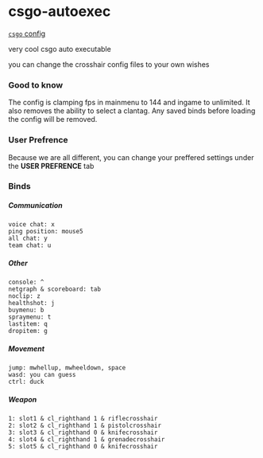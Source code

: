 # csgo-autoexec

[`csgo` config](https://github.com/UnlegitSenpaii/csgo-autoexec/tree/csgo)

very cool csgo auto executable

you can change the crosshair config files to your own wishes

### Good to know
The config is clamping fps in mainmenu to 144 and ingame to unlimited.
It also removes the ability to select a clantag.
Any saved binds before loading the config will be removed.

### User Prefrence
Because we are all different, you can change your preffered settings under the **USER PREFRENCE** tab

### Binds
##### Communication
    voice chat: x
    ping position: mouse5
    all chat: y
    team chat: u
    
##### Other
    console: ^
    netgraph & scoreboard: tab
    noclip: z
    healthshot: j
    buymenu: b
    spraymenu: t
    lastitem: q
    dropitem: g
    
##### Movement
    jump: mwhellup, mwheeldown, space
    wasd: you can guess
    ctrl: duck
    
##### Weapon
    1: slot1 & cl_righthand 1 & riflecrosshair
    2: slot2 & cl_righthand 1 & pistolcrosshair
    3: slot3 & cl_righthand 0 & knifecrosshair
    4: slot4 & cl_righthand 1 & grenadecrosshair
    5: slot5 & cl_righthand 0 & knifecrosshair
